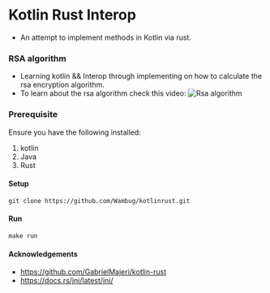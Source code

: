 # Kotlin Rust Interop
  - An attempt to implement methods in Kotlin via rust.  
###  RSA algorithm
  - Learning kotlin && Interop through implementing on how to calculate the rsa encryption algorithm.
  - To learn about the rsa algorithm check this video: ![Rsa algorithm](https://youtu.be/4zahvcJ9glg)


### Prerequisite
Ensure you have the following installed:
 1. kotlin
 2. Java
 3. Rust

#### Setup
``` 
git clone https://github.com/Wambug/kotlinrust.git
```
#### Run
```
make run 
```

#### Acknowledgements
 - https://github.com/GabrielMajeri/kotlin-rust
 - https://docs.rs/jni/latest/jni/
